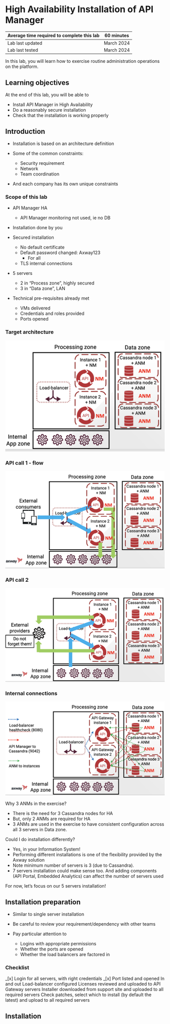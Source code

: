 # High Availability Installation of API Manager

| Average time required to complete this lab | 60 minutes |
| ---- | ---- |
| Lab last updated | March 2024 |
| Lab last tested | March 2024 |

In this lab, you will learn how to exercise routine administration operations on the platform.




## Learning objectives

At the end of this lab, you will be able to 
* Install API Manager in High Availability
* Do a reasonably secure installation
* Check that the installation is working properly

## Introduction

* Installation is based on an architecture definition

* Some of the common constraints:
    * Security requirement
    * Network
    * Team coordination

* And each company has its own unique constraints

### Scope of this lab

* API Manager HA
    * API Manager monitoring not used, ie no DB

* Installation done by you

* Secured installation
    * No default certificate
    * Default password changed: Axway123
        * For all
    * TLS internal connections

* 5 servers
    * 2 in “Process zone”, highly secured
    * 3 in “Data zone”, LAN

* Technical pre-requisites already met
    * VMs delivered
    * Credentials and roles provided
    * Ports opened

### Target architecture

![Alt text](images/image01.png)

### API call 1 - flow

![Alt text](images/image02.png)

### API call 2

![Alt text](images/image03.png)

### Internal connections

![Alt text](images/image04.png)

Why 3 ANMs in the exercise?

* There is the need for 3 Cassandra nodes for HA
* But, only 2 ANMs are required for HA
* 3 ANMs are used in the exercise to have consistent configuration across all 3 servers in Data zone.

Could I do installation differently?

* Yes, in your Information System! 
* Performing different installations is one of the flexibility provided by the Axway solution
* Note minimum number of servers is 3 (due to Cassandra). 
* 7 servers installation could make sense too. And adding components (API Portal, Embedded Analytics) can affect the number of servers used


For now, let’s focus on our 5 servers installation!

## Installation preparation

* Similar to single server installation

* Be careful to review your requirement/dependency with other teams

* Pay particular attention to 
    * Logins with appropriate permissions
    * Whether the ports are opened
    * Whether the load balancers are factored in

### Checklist

_[x] Login for all servers, with right credentials
_[x] Port listed and opened
In and out
Load-balancer configured
Licenses reviewed and uploaded to API Gateway servers
Installer downloaded from support site and uploaded to all required servers
Check patches, select which to install (by default the latest) and upload to all required servers 


## Installation